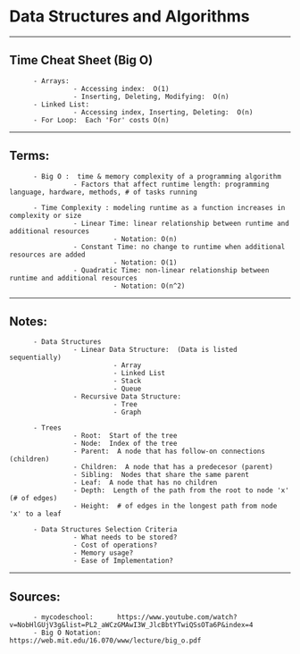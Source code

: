 # Data Structures and Algorithms
____________________________________

## Time Cheat Sheet (Big O)
          - Arrays: 
                    - Accessing index:  O(1)
                    - Inserting, Deleting, Modifying:  O(n)
          - Linked List:
                    - Accessing index, Inserting, Deleting:  O(n)
          - For Loop:  Each 'For' costs O(n)

____________________________________
## Terms:
          - Big O :  time & memory complexity of a programming algorithm
                    - Factors that affect runtime length: programming language, hardware, methods, # of tasks running
                    
          - Time Complexity : modeling runtime as a function increases in complexity or size
                    - Linear Time: linear relationship between runtime and additional resources
                              - Notation: O(n)
                    - Constant Time: no change to runtime when additional resources are added
                              - Notation: O(1)
                    - Quadratic Time: non-linear relationship between runtime and additional resources
                              - Notation: O(n^2)

____________________________________
## Notes:
          - Data Structures
                    - Linear Data Structure:  (Data is listed sequentially)
                              - Array
                              - Linked List
                              - Stack
                              - Queue
                    - Recursive Data Structure:
                              - Tree
                              - Graph

          - Trees
                    - Root:  Start of the tree
                    - Node:  Index of the tree
                    - Parent:  A node that has follow-on connections (children)
                    - Children:  A node that has a predecesor (parent)
                    - Sibling:  Nodes that share the same parent
                    - Leaf:  A node that has no children
                    - Depth:  Length of the path from the root to node 'x' (# of edges)
                    - Height:  # of edges in the longest path from node 'x' to a leaf

          - Data Structures Selection Criteria
                    - What needs to be stored?
                    - Cost of operations?
                    - Memory usage?
                    - Ease of Implementation?

____________________________________
## Sources: 
          - mycodeschool:      https://www.youtube.com/watch?v=NobHlGUjV3g&list=PL2_aWCzGMAwI3W_JlcBbtYTwiQSsOTa6P&index=4
          - Big O Notation:    https://web.mit.edu/16.070/www/lecture/big_o.pdf
